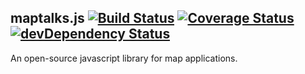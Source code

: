 maptalks.js [![Build Status](https://travis-ci.org/MapTalks/maptalks.js.svg?branch=master)](https://travis-ci.org/MapTalks/maptalks.js) [![Coverage Status](https://coveralls.io/repos/github/MapTalks/maptalks.js/badge.svg?branch=master)](https://coveralls.io/github/MapTalks/maptalks.js?branch=master) [![devDependency Status](https://david-dm.org/MapTalks/maptalks.js/dev-status.svg)](https://david-dm.org/MapTalks/maptalks.js#info=devDependencies)
------

An open-source javascript library for map applications.
